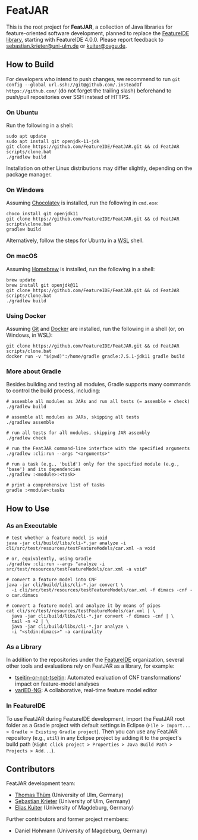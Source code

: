 # FeatJAR

This is the root project for **FeatJAR**, a collection of Java libraries for feature-oriented software development, planned to replace the [FeatureIDE library](https://featureide.github.io/#download), starting with FeatureIDE 4.0.0.
Please report feedback to sebastian.krieter@uni-ulm.de or kuiter@ovgu.de.

## How to Build

For developers who intend to push changes, we recommend to run `git config --global url.ssh://git@github.com/.insteadOf https://github.com/` (do not forget the trailing slash) beforehand to push/pull repositories over SSH instead of HTTPS.

### On Ubuntu

Run the following in a shell:

```
sudo apt update
sudo apt install git openjdk-11-jdk
git clone https://github.com/FeatureIDE/FeatJAR.git && cd FeatJAR
scripts/clone.bat
./gradlew build
```

Installation on other Linux distributions may differ slightly, depending on the package manager.

### On Windows

Assuming [Chocolatey](https://chocolatey.org/install) is installed, run the following in `cmd.exe`: 

```
choco install git openjdk11
git clone https://github.com/FeatureIDE/FeatJAR.git && cd FeatJAR
scripts\clone.bat
gradlew build
```

Alternatively, follow the steps for Ubuntu in a [WSL](https://docs.microsoft.com/en-us/windows/wsl/install) shell.
    
### On macOS

Assuming [Homebrew](https://brew.sh/) is installed, run the following in a shell:

```
brew update
brew install git openjdk@11
git clone https://github.com/FeatureIDE/FeatJAR.git && cd FeatJAR
scripts/clone.bat
./gradlew build
```

### Using Docker

Assuming [Git](https://git-scm.com/) and [Docker](https://docs.docker.com/get-docker/) are installed, run the following in a shell (or, on Windows, in WSL):

```
git clone https://github.com/FeatureIDE/FeatJAR.git && cd FeatJAR
scripts/clone.bat
docker run -v "$(pwd)":/home/gradle gradle:7.5.1-jdk11 gradle build
```

### More about Gradle

Besides building and testing all modules, Gradle supports many commands to control the build process, including:

```
# assemble all modules as JARs and run all tests (= assemble + check)
./gradlew build

# assemble all modules as JARs, skipping all tests
./gradlew assemble

# run all tests for all modules, skipping JAR assembly
./gradlew check

# run the FeatJAR command-line interface with the specified arguments
./gradlew :cli:run --args "<arguments>"

# run a task (e.g., 'build') only for the specified module (e.g., 'base') and its dependencies
./gradlew :<module>:<task>

# print a comprehensive list of tasks 
gradle :<module>:tasks
```

## How to Use

### As an Executable

```
# test whether a feature model is void
java -jar cli/build/libs/cli-*.jar analyze -i cli/src/test/resources/testFeatureModels/car.xml -a void
  
# or, equivalently, using Gradle
./gradlew :cli:run --args "analyze -i src/test/resources/testFeatureModels/car.xml -a void"

# convert a feature model into CNF
java -jar cli/build/libs/cli-*.jar convert \
  -i cli/src/test/resources/testFeatureModels/car.xml -f dimacs -cnf -o car.dimacs

# convert a feature model and analyze it by means of pipes
cat cli/src/test/resources/testFeatureModels/car.xml | \
  java -jar cli/build/libs/cli-*.jar convert -f dimacs -cnf | \
  tail -n +2 | \
  java -jar cli/build/libs/cli-*.jar analyze \
  -i "<stdin:dimacs>" -a cardinality
```

### As a Library

In addition to the repositories under the [FeatureIDE](https://github.com/FeatureIDE) organization, several other tools and evaluations rely on FeatJAR as a library, for example:

* [tseitin-or-not-tseitin](https://github.com/ekuiter/tseitin-or-not-tseitin): Automated evaluation of CNF transformations' impact on feature-model analyses
* [variED-NG](https://github.com/ekuiter/variED-NG): A collaborative, real-time feature model editor

### In FeatureIDE

To use FeatJAR during FeatureIDE development, import the FeatJAR root folder as a Gradle project with default settings in Eclipse (`File > Import... > Gradle > Existing Gradle project`).
Then you can use any FeatJAR repository (e.g., `util`) in any Eclipse project by adding it to the project's build path (`Right click project > Properties > Java Build Path > Projects > Add...`).

## Contributors

FeatJAR development team:

* [Thomas Thüm](https://www.uni-ulm.de/in/sp/team/thuem/) (University of Ulm, Germany)
* [Sebastian Krieter](https://www.uni-ulm.de/in/sp/team/sebastian-krieter/) (University of Ulm, Germany)
* [Elias Kuiter](https://www.dbse.ovgu.de/Mitarbeiter/Elias+Kuiter.html) (University of Magdeburg, Germany)

Further contributors and former project members:

* Daniel Hohmann (University of Magdeburg, Germany)
